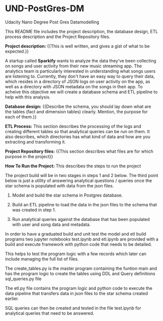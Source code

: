 # UND-PostGres-DM
Udacity Nano Degree Post Gres Datamodelling

This README file includes the project description, the database design, ETL process description and the Project Repository files.

**Project description:** {{This is well written, and gives a gist of what to be expected.}}

A startup called **Sparkify** wants to analyze the data they've been collecting on songs and user activity from their new music streaming app. The analytics team is particularly interested in understanding what songs users are listening to. Currently, they don't have an easy way to query their data, which resides in a directory of JSON logs on user activity on the app, as well as a directory with JSON metadata on the songs in their app.
To acheive this objective we will create a database schema and ETL pipeline to help with  this analysis. 

**Database design:**  {{Describe the schema, you should lay down what are the tables (fact and dimension tables) clearly. Mention, the purpose for each of them.}}



**ETL Process:** This section describes the processing of the logs and creating different tables so that analytical queries can be run on them. It also describes, which directories has what kind of data and how are you extracting and transforming it.


**Project Repository files:** {{This section describes what files are for which purpose in the project}}


**How To Run the Project:** This describes the steps to run the project




The project build will be in two stages in steps 1 and 2 below. The third point below is just a utility of answering analytical questions / queries once the star schema is populated with data from the json files.

1. Model and build the star schema in Postgres database.

2. Build an ETL pipeline to load the data in the json files to the schema that was created in step 1.

3. Run analytical queries against the database that has been populated with user and song data and metadata.


In order to have a graduated build and unit test the  model and etl build programs two jupyter notebooks test.ipynb and etl.ipynb are provided with a build and execute framework with python code that needs to be detailed.

This helps to test the program logic with a few records which later can include managing the full list of files.


The create_tables.py is the master program containing the funtion main and has the program logic to create the tables using DDL and Query definitions sql_queries.py file

The etl.py file contains the program logic and python code to execute the data pipeline that transfers data in json files to the star schema created earlier.

SQL queries can then be created and tested in the file test.ipynb for analytical queries that need to be answered.
